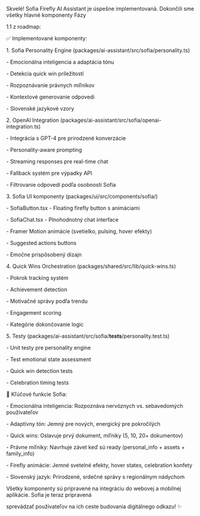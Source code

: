 Skvelé! Sofia Firefly AI Assistant je úspešne implementovaná. Dokončili sme všetky hlavné komponenty Fázy

1.1 z roadmap:

✅ Implementované komponenty:

1\. Sofia Personality Engine (packages/ai-assistant/src/sofia/personality.ts)

\- Emocionálna inteligencia a adaptácia tónu

\- Detekcia quick win príležitostí

\- Rozpoznávanie právnych míľnikov

\- Kontextové generovanie odpovedi

\- Slovenské jazykové vzory

2\. OpenAI Integration (packages/ai-assistant/src/sofia/openai-integration.ts)

\- Integrácia s GPT-4 pre prirodzené konverzácie

\- Personality-aware prompting

\- Streaming responses pre real-time chat

\- Fallback systém pre výpadky API

\- Filtrovanie odpovedí podľa osobnosti Sofia

3\. Sofia UI komponenty (packages/ui/src/components/sofia/)

\- SofiaButton.tsx - Floating firefly button s animáciami

\- SofiaChat.tsx - Plnohodnotný chat interface

\- Framer Motion animácie (svetielko, pulsing, hover efekty)

\- Suggested actions buttons

\- Emočne prispôsobený dizajn

4\. Quick Wins Orchestration (packages/shared/src/lib/quick-wins.ts)

\- Pokrok tracking systém

\- Achievement detection

\- Motivačné správy podľa trendu

\- Engagement scoring

\- Kategórie dokončovanie logic

5\. Testy (packages/ai-assistant/src/sofia/__tests__/personality.test.ts)

\- Unit testy pre personality engine

\- Test emotional state assessment

\- Quick win detection tests

\- Celebration timing tests

🎯 Kľúčové funkcie Sofia:

\- Emocionálna inteligencia: Rozpoznáva nervóznych vs. sebavedomých používateľov

\- Adaptívny tón: Jemný pre nových, energický pre pokročilých

\- Quick wins: Oslavuje prvý dokument, míľniky (5, 10, 20+ dokumentov)

\- Právne míľniky: Navrhuje závet keď sú ready (personal_info + assets + family_info)

\- Firefly animácie: Jemné svetelné efekty, hover states, celebration konfety

\- Slovenský jazyk: Prirodzené, srdečné správy s regionálnym nádychom

Všetky komponenty sú pripravené na integráciu do webovej a mobilnej aplikácie. Sofia je teraz pripravená

sprevádzať používateľov na ich ceste budovania digitálnego odkazu! ✨
